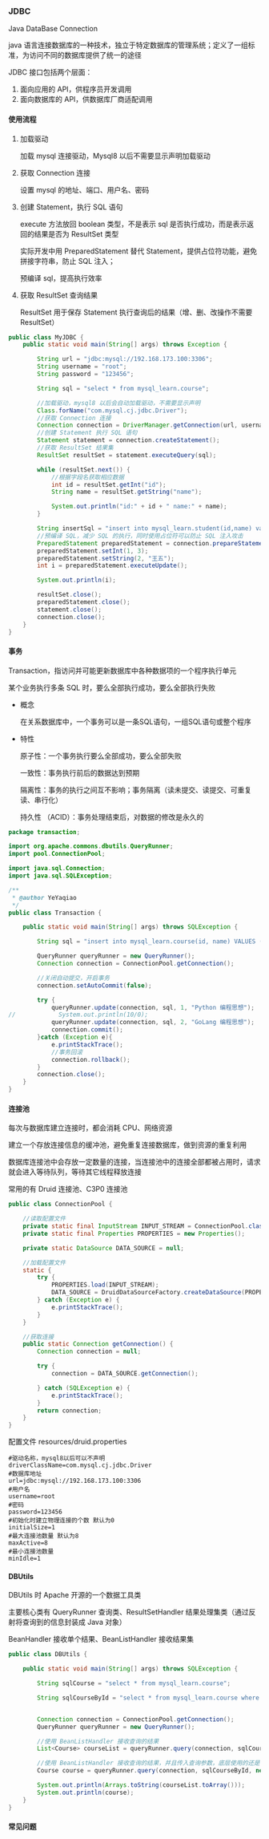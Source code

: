 ### JDBC

Java DataBase Connection

java 语言连接数据库的一种技术，独立于特定数据库的管理系统；定义了一组标准，为访问不同的数据库提供了统一的途径

JDBC 接口包括两个层面：

1. 面向应用的 API，供程序员开发调用
2. 面向数据库的 API，供数据库厂商适配调用

#### 使用流程

1. 加载驱动

   加载 mysql 连接驱动，Mysql8 以后不需要显示声明加载驱动

2. 获取 Connection 连接

   设置 mysql 的地址、端口、用户名、密码

3. 创建 Statement，执行 SQL 语句

   execute 方法放回 boolean 类型，不是表示 sql 是否执行成功，而是表示返回的结果是否为 ResultSet 类型

   实际开发中用 PreparedStatement 替代 Statement，提供占位符功能，避免拼接字符串，防止 SQL 注入；

   预编译 sql，提高执行效率

4. 获取 ResultSet 查询结果

   ResultSet 用于保存 Statement 执行查询后的结果（增、删、改操作不需要 ResultSet）

```java
public class MyJDBC {
    public static void main(String[] args) throws Exception {

        String url = "jdbc:mysql://192.168.173.100:3306";
        String username = "root";
        String password = "123456";

        String sql = "select * from mysql_learn.course";

        //加载驱动，mysql8 以后会自动加载驱动，不需要显示声明
        Class.forName("com.mysql.cj.jdbc.Driver");
        //获取 Connection 连接
        Connection connection = DriverManager.getConnection(url, username, password);
        //创建 Statement 执行 SQL 语句
        Statement statement = connection.createStatement();
        //获取 ResultSet 结果集
        ResultSet resultSet = statement.executeQuery(sql);

        while (resultSet.next()) {
            //根据字段名获取相应数据
            int id = resultSet.getInt("id");
            String name = resultSet.getString("name");

            System.out.println("id:" + id + " name:" + name);
        }

        String insertSql = "insert into mysql_learn.student(id,name) values (?,?)";
        //预编译 SQL，减少 SQL 的执行，同时使用占位符可以防止 SQL 注入攻击
        PreparedStatement preparedStatement = connection.prepareStatement(insertSql);
        preparedStatement.setInt(1, 3);
        preparedStatement.setString(2, "王五");
        int i = preparedStatement.executeUpdate();

        System.out.println(i);

        resultSet.close();
        preparedStatement.close();
        statement.close();
        connection.close();
    }
}
```

#### 事务

Transaction，指访问并可能更新数据库中各种数据项的一个程序执行单元

某个业务执行多条 SQL 时，要么全部执行成功，要么全部执行失败

* 概念

  在关系数据库中，一个事务可以是一条SQL语句，一组SQL语句或整个程序

* 特性

  原子性：一个事务执行要么全部成功，要么全部失败

  一致性：事务执行前后的数据达到预期

  隔离性：事务的执行之间互不影响；事务隔离（读未提交、读提交、可重复读、串行化）

  持久性 （ACID）：事务处理结束后，对数据的修改是永久的

```java
package transaction;

import org.apache.commons.dbutils.QueryRunner;
import pool.ConnectionPool;

import java.sql.Connection;
import java.sql.SQLException;

/**
 * @author YeYaqiao
 */
public class Transaction {

    public static void main(String[] args) throws SQLException {

        String sql = "insert into mysql_learn.course(id, name) VALUES (?,?)";

        QueryRunner queryRunner = new QueryRunner();
        Connection connection = ConnectionPool.getConnection();

        //关闭自动提交，开启事务
        connection.setAutoCommit(false);

        try {
            queryRunner.update(connection, sql, 1, "Python 编程思想");
//            System.out.println(10/0);
            queryRunner.update(connection, sql, 2, "GoLang 编程思想");
            connection.commit();
        }catch (Exception e){
            e.printStackTrace();
            //事务回滚
            connection.rollback();
        }
        connection.close();
    }
}
```

#### 连接池

每次与数据库建立连接时，都会消耗 CPU、网络资源

建立一个存放连接信息的缓冲池，避免重复连接数据库，做到资源的重复利用

数据库连接池中会存放一定数量的连接，当连接池中的连接全部都被占用时，请求就会进入等待队列，等待其它线程释放连接

常用的有 Druid 连接池、C3P0 连接池

```java
public class ConnectionPool {

    //读取配置文件
    private static final InputStream INPUT_STREAM = ConnectionPool.class.getResourceAsStream("/druid.properties");
    private static final Properties PROPERTIES = new Properties();

    private static DataSource DATA_SOURCE = null;

    //加载配置文件
    static {
        try {
            PROPERTIES.load(INPUT_STREAM);
            DATA_SOURCE = DruidDataSourceFactory.createDataSource(PROPERTIES);
        } catch (Exception e) {
            e.printStackTrace();
        }
    }

    //获取连接
    public static Connection getConnection() {
        Connection connection = null;

        try {
            connection = DATA_SOURCE.getConnection();

        } catch (SQLException e) {
            e.printStackTrace();
        }
        return connection;
    }
}
```

配置文件 resources/druid.properties

```properties
#驱动名称，mysql8以后可以不声明
driverClassName=com.mysql.cj.jdbc.Driver
#数据库地址
url=jdbc:mysql://192.168.173.100:3306
#用户名
username=root
#密码
password=123456
#初始化时建立物理连接的个数 默认为0
initialSize=1
#最大连接池数量 默认为8
maxActive=8
#最小连接池数量
minIdle=1
```

#### DBUtils

DBUtils 时 Apache 开源的一个数据工具类

主要核心类有 QueryRunner 查询类、ResultSetHandler 结果处理集类（通过反射将查询到的信息封装成 Java 对象）

BeanHandler 接收单个结果、BeanListHandler 接收结果集

```java
public class DBUtils {

    public static void main(String[] args) throws SQLException {

        String sqlCourse = "select * from mysql_learn.course";

        String sqlCourseById = "select * from mysql_learn.course where id = ?";


        Connection connection = ConnectionPool.getConnection();
        QueryRunner queryRunner = new QueryRunner();

        //使用 BeanListHandler 接收查询的结果
        List<Course> courseList = queryRunner.query(connection, sqlCourse, new BeanListHandler<>(Course.class));

        //使用 BeanListHandler 接收查询的结果，并且传入查询参数，底层使用的还是 PreparedStatement 占位符
        Course course = queryRunner.query(connection, sqlCourseById, new BeanHandler<>(Course.class), 1);

        System.out.println(Arrays.toString(courseList.toArray()));
        System.out.println(course);
    }
}
```

#### 常见问题

